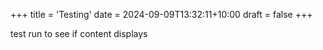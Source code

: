 +++
title = 'Testing'
date = 2024-09-09T13:32:11+10:00
draft = false
+++

test run to see if content displays 